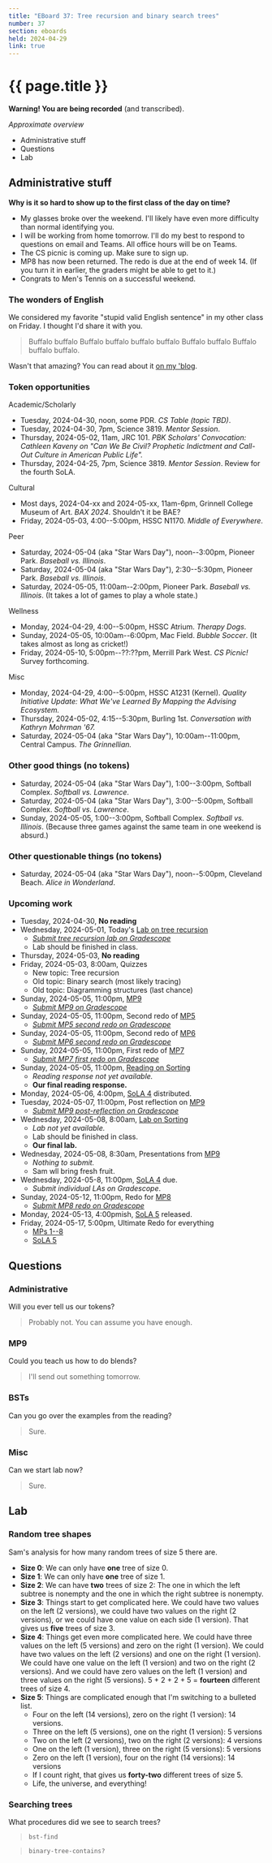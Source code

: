 ```yaml
---
title: "EBoard 37: Tree recursion and binary search trees"
number: 37
section: eboards
held: 2024-04-29
link: true
---
```

# {{ page.title }}

**Warning! You are being recorded** (and transcribed). 

_Approximate overview_

* Administrative stuff
* Questions
* Lab

Administrative stuff
--------------------

**Why is it so hard to show up to the first class of the day on time?**

* My glasses broke over the weekend. I'll likely have even more difficulty
  than normal identifying you.
* I will be working from home tomorrow. I'll do my best to respond to
  questions on email and Teams. All office hours will be on Teams.
* The CS picnic is coming up. Make sure to sign up.
* MP8 has now been returned. The redo is due at the end of week 14.
  (If you turn it in earlier, the graders might be able to get to it.)
* Congrats to Men's Tennis on a successful weekend.

### The wonders of English

We considered my favorite "stupid valid English sentence" in my other
class on Friday. I thought I'd share it with you.

> Buffalo buffalo Buffalo buffalo buffalo buffalo Buffalo buffalo Buffalo buffalo buffalo.

Wasn't that amazing? You can read about it [on my 'blog](https://rebelsky.cs.grinnell.edu/musings/buffalo-2024-04-28).

### Token opportunities

Academic/Scholarly

* Tuesday, 2024-04-30, noon, some PDR.
  _CS Table (topic TBD)_.
* Tuesday, 2024-04-30, 7pm, Science 3819.
  _Mentor Session_.
* Thursday, 2024-05-02, 11am, JRC 101.
  _PBK Scholars' Convocation: Cathleen Kaveny on "Can We Be Civil? Prophetic Indictment and Call-Out Culture in American Public Life"._
* Thursday, 2024-04-25, 7pm, Science 3819.
  _Mentor Session_. Review for the fourth SoLA.

Cultural

* Most days, 2024-04-xx and 2024-05-xx, 11am-6pm, 
  Grinnell College Museum of Art.
  _BAX 2024_. Shouldn't it be BAE?
* Friday, 2024-05-03, 4:00--5:00pm, HSSC N1170.
  _Middle of Everywhere_.

Peer

* Saturday, 2024-05-04 (aka "Star Wars Day"), noon--3:00pm, Pioneer Park.
  _Baseball vs. Illinois_.
* Saturday, 2024-05-04 (aka "Star Wars Day"), 2:30--5:30pm, Pioneer Park.
  _Baseball vs. Illinois_.
* Saturday, 2024-05-05, 11:00am--2:00pm, Pioneer Park.
  _Baseball vs. Illinois_. (It takes a lot of games to play a whole state.)

Wellness

* Monday, 2024-04-29, 4:00--5:00pm, HSSC Atrium.
  _Therapy Dogs_.
* Sunday, 2024-05-05, 10:00am--6:00pm, Mac Field.
  _Bubble Soccer_. (It takes almost as long as cricket!)
* Friday, 2024-05-10, 5:00pm--??:??pm, Merrill Park West.
  _CS Picnic!_ Survey forthcoming.

Misc

* Monday, 2024-04-29, 4:00--5:00pm, HSSC A1231 (Kernel).
  _Quality Initiative Update: What We've Learned By Mapping the 
   Advising Ecosystem._
* Thursday, 2024-05-02, 4:15--5:30pm, Burling 1st.
  _Conversation with Kathryn Mohrman '67._
* Saturday, 2024-05-04 (aka "Star Wars Day"), 10:00am--11:00pm, Central Campus.
  _The Grinnellian._

### Other good things (no tokens)

* Saturday, 2024-05-04 (aka "Star Wars Day"), 1:00--3:00pm, Softball Complex.
  _Softball vs. Lawrence_.
* Saturday, 2024-05-04 (aka "Star Wars Day"), 3:00--5:00pm, Softball Complex.
  _Softball vs. Lawrence_.
* Sunday, 2024-05-05, 1:00--3:00pm, Softball Complex.
  _Softball vs. Illinois_. 
  (Because three games against the same team in one weekend is absurd.)

### Other questionable things (no tokens)

* Saturday, 2024-05-04 (aka "Star Wars Day"), noon--5:00pm, Cleveland Beach.
  _Alice in Wonderland_.

### Upcoming work

* Tuesday, 2024-04-30, **No reading**
* Wednesday, 2024-05-01, Today's [Lab on tree recursion](../labs/tree-recursion)
    * [_Submit tree recursion lab on Gradescope_](https://www.gradescope.com/courses/690100/assignments/4423663)
    * Lab should be finished in class.
* Thursday, 2024-05-03, **No reading**
* Friday, 2024-05-03, 8:00am, Quizzes
    * New topic: Tree recursion
    * Old topic: Binary search (most likely tracing)
    * Old topic: Diagramming structures (last chance)
* Sunday, 2024-05-05, 11:00pm, [MP9](../mps/mp09)
    * [_Submit MP9 on Gradescope_](https://www.gradescope.com/courses/690100/assignments/4402651)
* Sunday, 2024-05-05, 11:00pm, Second redo of [MP5](../mps/mp05)
    * [_Submit MP5 second redo on Gradescope_](https://www.gradescope.com/courses/690100/assignments/4379432)
* Sunday, 2024-05-05, 11:00pm, Second redo of [MP6](../mps/mp06)
    * [_Submit MP6 second redo on Gradescope_](https://www.gradescope.com/courses/690100/assignments/4379449)
* Sunday, 2024-05-05, 11:00pm, First redo of [MP7](../mps/mp07)
    * [_Submit MP7 first redo on Gradescope_](https://www.gradescope.com/courses/690100/assignments/4379457)
* Sunday, 2024-05-05, 11:00pm, [Reading on Sorting](../readings/sorting)
    * _Reading response not yet available._
    * **Our final reading response.**
* Monday, 2024-05-06, 4:00pm, [SoLA 4](../las) distributed.
* Tuesday, 2024-05-07, 11:00pm, Post reflection on [MP9](../mps/mp09)
    * [_Submit MP9 post-reflection on Gradescope_](https://www.gradescope.com/courses/690100/assignments/4392331)
* Wednesday, 2024-05-08, 8:00am, [Lab on Sorting](../labs/sorting)
    * _Lab not yet available._
    * Lab should be finished in class.
    * **Our final lab.**
* Wednesday, 2024-05-08, 8:30am, Presentations from [MP9](../mps/mp09)
    * _Nothing to submit._
    * Sam wll bring fresh fruit.
* Wednesday, 2024-05-8, 11:00pm, [SoLA 4](../las) due.
    * _Submit individual LAs on Gradescope_.
* Sunday, 2024-05-12, 11:00pm, Redo for [MP8](../mps/mp08)
    * [_Submit MP8 redo on Gradescope_](https://www.gradescope.com/courses/690100/assignments/4379461)
* Monday, 2024-05-13, 4:00pmish, [SoLA 5](../las) released.
* Friday, 2024-05-17, 5:00pm, Ultimate Redo for everything
    * [MPs 1--8](../mps)
    * [SoLA 5](../las)

Questions
---------

### Administrative

Will you ever tell us our tokens?

> Probably not. You can assume you have enough.

### MP9

Could you teach us how to do blends?

> I'll send out something tomorrow.

### BSTs

Can you go over the examples from the reading?

> Sure.

### Misc

Can we start lab now?

> Sure.

Lab
---

### Random tree shapes

Sam's analysis for how many random trees of size 5 there are.

* **Size 0**: We can only have **one** tree of size 0.
* **Size 1**: We can only have **one** tree of size 1.
* **Size 2**: We can have **two** trees of size 2: The one in which the
  left subtree is nonempty and the one in which the right subtree is
  nonempty.
* **Size 3**: Things start to get complicated here. We could have two
  values on the left (2 versions), we could have two values on the right
  (2 versions), or we could have one value on each side (1 version).
  That gives us **five** trees of size 3.
* **Size 4**: Things get even more complicated here. We could have three
  values on the left (5 versions) and zero on the right (1 version). We could 
  have two values on the left (2 versions) and one on the right (1 version).
  We could have one value on the left (1 version) and two on the right
  (2 versions). And we could have zero values on the left (1 version) and
  three values on the right (5 versions). 5 + 2 + 2 + 5 = **fourteen**
  different trees of size 4.
* **Size 5**: Things are complicated enough that I'm switching to a bulleted
  list.
    * Four on the left (14 versions), zero on the right (1 version): 14 versions.
    * Three on the left (5 versions), one on the right (1 version): 5 versions
    * Two on the left (2 versions), two on the right (2 versions): 4 versions
    * One on the left (1 version), three on the right (5 versions): 5 versions
    * Zero on the left (1 version), four on the right (14 versions): 14 versions
    * If I count right, that gives us **forty-two** different trees of size 5.
    * Life, the universe, and everything!

### Searching trees

What procedures did we see to search trees?

> `bst-find`

> `binary-tree-contains?`


